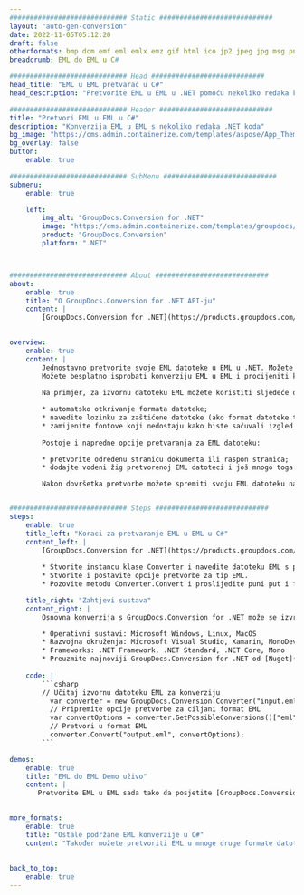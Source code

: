 ```yaml
---
############################# Static ############################
layout: "auto-gen-conversion"
date: 2022-11-05T05:12:20
draft: false
otherformats: bmp dcm emf eml emlx emz gif html ico jp2 jpeg jpg msg png psb psd svg svgz tga tif tiff webp wmf wmz
breadcrumb: EML do EML u C#

############################# Head ############################
head_title: "EML u EML pretvarač u C#"
head_description: "Pretvorite EML u EML u .NET pomoću nekoliko redaka koda. Koristite GroupDocs Document Conversion API za pretvaranje preko 160 formata datoteka."

############################# Header ############################
title: "Pretvori EML u EML u C#"
description: "Konverzija EML u EML s nekoliko redaka .NET koda"
bg_image: "https://cms.admin.containerize.com/templates/aspose/App_Themes/V3/images/bg/header1.png"
bg_overlay: false
button:
    enable: true

############################# SubMenu ############################
submenu:
    enable: true

    left:
        img_alt: "GroupDocs.Conversion for .NET"
        image: "https://cms.admin.containerize.com/templates/groupdocs/images/product-logos/90x90-noborder/groupdocs-conversion-net.png"
        product: "GroupDocs.Conversion"
        platform: ".NET"



############################# About ############################
about:
    enable: true
    title: "O GroupDocs.Conversion for .NET API-ju"
    content: |
        [GroupDocs.Conversion for .NET](https://products.groupdocs.com/conversion/net/) može se koristiti za pretvaranje Microsoft Worda, Excela, PowerPointa, PDF-a, Visio i drugih formata. GroupDocs.Conversion je samostalni API koji je prikladan za pozadinske i interne sustave gdje su potrebne visoke performanse. Ne ovisi o softveru poput Microsofta ili Open Officea.
    

overview:
    enable: true
    content: |
        Jednostavno pretvorite svoje EML datoteke u EML u .NET. Možete koristiti samo nekoliko C# linija koda na bilo kojoj platformi po vašem izboru kao što su - Windows, Linux, macOS.
        Možete besplatno isprobati konverziju EML u EML i procijeniti kvalitetu rezultata konverzije. Uz jednostavne scenarije konverzije datoteka, možete isprobati naprednije opcije za učitavanje izvorne EML datoteke i za spremanje izlaznog EML rezultata. 
        
        Na primjer, za izvornu datoteku EML možete koristiti sljedeće opcije učitavanja:

        * automatsko otkrivanje formata datoteke;
        * navedite lozinku za zaštićene datoteke (ako format datoteke to podržava);
        * zamijenite fontove koji nedostaju kako biste sačuvali izgled dokumenta.
        
        Postoje i napredne opcije pretvaranja za EML datoteku:

        * pretvorite određenu stranicu dokumenta ili raspon stranica;
        * dodajte vodeni žig pretvorenoj EML datoteci i još mnogo toga.

        Nakon dovršetka pretvorbe možete spremiti svoju EML datoteku na lokalnu stazu datoteke ili bilo koju pohranu treće strane kao što su FTP, Amazon S3, Google Drive, Dropbox itd. Imajte na umu - da pretvorite EML u {{ TO}} nema potrebe za instaliranjem bilo kakvog dodatnog softvera - poput MS Officea, Open Officea, Adobe Acrobat Readera itd.


############################# Steps ############################
steps:
    enable: true
    title_left: "Koraci za pretvaranje EML u EML u C#"
    content_left: |
        [GroupDocs.Conversion for .NET](https://products.groupdocs.com/conversion/net/) programerima olakšava pretvaranje EML datoteke u EML s nekoliko redaka koda.
        
        * Stvorite instancu klase Converter i navedite datoteku EML s punim putem
        * Stvorite i postavite opcije pretvorbe za tip EML.
        * Pozovite metodu Converter.Convert i proslijedite puni put i format (EML) kao parametar

    title_right: "Zahtjevi sustava"
    content_right: |
        Osnovna konverzija s GroupDocs.Conversion for .NET može se izvršiti u samo nekoliko jednostavnih koraka. Naši API-ji podržani su na svim glavnim platformama i operativnim sustavima. Prije izvršavanja koda u nastavku, provjerite imate li sljedeće preduvjete instalirane na vašem sustavu.

        * Operativni sustavi: Microsoft Windows, Linux, MacOS
        * Razvojna okruženja: Microsoft Visual Studio, Xamarin, MonoDevelop
        * Frameworks: .NET Framework, .NET Standard, .NET Core, Mono
        * Preuzmite najnoviji GroupDocs.Conversion for .NET od [Nuget](https://www.nuget.org/packages/groupdocs.conversion)
         
    code: |
        ```csharp    
        // Učitaj izvornu datoteku EML za konverziju
          var converter = new GroupDocs.Conversion.Converter("input.eml");
          // Pripremite opcije pretvorbe za ciljani format EML
          var convertOptions = converter.GetPossibleConversions()["eml"].ConvertOptions;
          // Pretvori u format EML
          converter.Convert("output.eml", convertOptions);
        ```

demos:
    enable: true
    title: "EML do EML Demo uživo"
    content: |
       Pretvorite EML u EML sada tako da posjetite [GroupDocs.Conversion App](https://products.groupdocs.app/conversion/family) web mjesto. Online demo ima sljedeće prednosti
          

more_formats:
    enable: true
    title: "Ostale podržane EML konverzije u C#"
    content: "Također možete pretvoriti EML u mnoge druge formate datoteka. Pogledajte popis u nastavku."
       
       
back_to_top:
    enable: true
---
```

